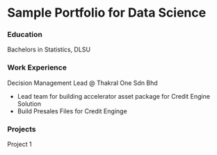 # Sample Portfolio for Data Science

### Education
Bachelors in Statistics, DLSU

### Work Experience
Decision Management Lead @ Thakral One Sdn Bhd
- Lead team for building accelerator asset package for Credit Engine Solution
- Build Presales Files for Credit Enginge

### Projects
Project 1